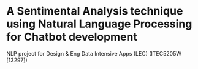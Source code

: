 # A Sentimental Analysis technique using Natural Language Processing for Chatbot development

NLP project for Design & Eng Data Intensive Apps (LEC)
(ITEC5205W [13297])
